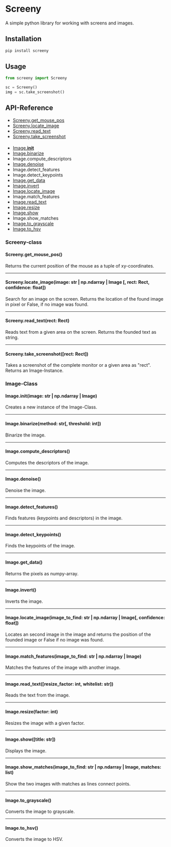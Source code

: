 # Screeny
A simple python library for working with screens and images.

## Installation

```sh
pip install screeny
```

## Usage

```python
from screeny import Screeny

sc = Screeny()
img = sc.take_screenshot()
```

## API-Reference

* [Screeny.get_mouse_pos](#screenyget_mouse_pos)
* [Screeny.locate_image](#screenylocate_imageimage-str--npndarray--image--rect-rect-confidence-float)
* [Screeny.read_text](#screenyread_textrect-rect)
* [Screeny.take_screenshot](#screenytake_screenshotrect-rect)
####
* [Image.__init__](#imageinitimage-str--npndarray--image)
* [Image.binarize](#imagebinarizemethod-str-threshold-int)
* Image.compute_descriptors
* [Image.denoise](#imagedenoise)
* Image.detect_features
* Image.detect_keypoints
* [Image.get_data](#imageget_data)
* [Image.invert](#imageinvert)
* [Image.locate_image](#imagelocate_imageimage_to_find-str--npndarray--image-confidence-float)
* Image.match_features
* [Image.read_text](#imageread_textresize_factor-int-whitelist-str)
* [Image.resize](#imageresizefactor-int)
* [Image.show](#imageshowtitle-str)
* Image.show_matches
* [Image.to_grayscale](#imageto_grayscale)
* [Image.to_hsv](#imageto_hsv)

### Screeny-class

#### Screeny.get_mouse_pos()
        
Returns the current position of the mouse as a tuple of xy-coordinates.

---
#### Screeny.locate_image(image: str | np.ndarray | Image [, rect: Rect, confidence: float])

Search for an image on the screen. Returns the location of the found image in pixel or False, if no image was found.

---
#### Screeny.read_text(rect: Rect)

Reads text from a given area on the screen. Returns the founded text as string.

---
#### Screeny.take_screenshot([rect: Rect])

Takes a screenshot of the complete monitor or a given area as "rect". Returns an Image-Instance.


### Image-Class

#### Image.__init__(image: str | np.ndarray | Image)

Creates a new instance of the Image-Class.

---
#### Image.binarize(method: str[, threshold: int])

Binarize the image.

---
#### Image.compute_descriptors()

Computes the descriptors of the image.

---
#### Image.denoise()

Denoise the image.

---
#### Image.detect_features()

Finds features (keypoints and descriptors) in the image.

---
#### Image.detect_keypoints()

Finds the keypoints of the image.

---
#### Image.get_data()

Returns the pixels as numpy-array.

---
#### Image.invert()

Inverts the image.

---
#### Image.locate_image(image_to_find: str | np.ndarray | Image[, confidence: float])

Locates an second image in the image and returns the position of the founded image or False if no image was found.

---
#### Image.match_features(image_to_find: str | np.ndarray | Image)

Matches the features of the image with another image.

---
#### Image.read_text([resize_factor: int, whitelist: str])

Reads the text from the image.

---
#### Image.resize(factor: int)

Resizes the image with a given factor.

---
#### Image.show([title: str])

Displays the image.

---
#### Image.show_matches(image_to_find: str | np.ndarray | Image, matches: list)

Show the two images with matches as lines connect points.

---
#### Image.to_grayscale()

Converts the image to grayscale.

---
#### Image.to_hsv()

Converts the image to HSV.